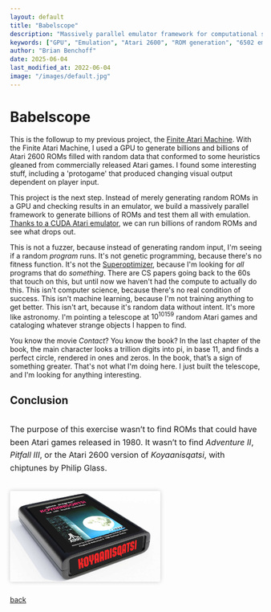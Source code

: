 ```yaml
---
layout: default
title: "Babelscope"
description: "Massively parallel emulator framework for computational space exploration"
keywords: ["GPU", "Emulation", "Atari 2600", "ROM generation", "6502 emulator", "procedural generation", "computational phenomenology", "Brian Benchoff"]
author: "Brian Benchoff"
date: 2025-06-04
last_modified_at: 2022-06-04
image: "/images/default.jpg"
---
```


# Babelscope

This is the followup to my previous project, the [Finite Atari Machine](https://bbenchoff.github.io/pages/FiniteAtari.html). With the Finite Atari Machine, I used a GPU to generate billions and billions of Atari 2600 ROMs filled with random data that conformed to some heuristics gleaned from commercially released Atari games. I found some interesting stuff, including a 'protogame' that produced changing visual output dependent on player input.

This project is the next step. Instead of merely generating random ROMs in a GPU and checking results in an emulator, we build a massively parallel framework to generate billions of ROMs and test them all with emulation. [Thanks to a CUDA Atari emulator](https://github.com/NVlabs/cule), we can run billions of random ROMs and see what drops out. 

This is not a fuzzer, because instead of generating random input, I'm seeing if a random _program_ runs. It's not genetic programming, because there's no fitness function. It's not the [Superoptimizer](https://dl.acm.org/doi/pdf/10.1145/36177.36194), because I'm looking for _all_ programs that do _something_. There are CS papers going back to the 60s that touch on this, but until now we haven't had the compute to actually do this. This isn't computer science, because there's no real condition of success. This isn't machine learning, because I'm not training anything to get better. This isn't art, because it's random data without intent. It's more like astronomy. I'm pointing a telescope at $10^{10159}$ random Atari games and cataloging whatever strange objects I happen to find.

You know the movie _Contact_? You know the book? In the last chapter of the book, the main character looks a trillion digits into pi, in base 11, and finds a perfect circle, rendered in ones and zeros. In the book, that’s a sign of something greater. That's not what I'm doing here. I just built the telescope, and I'm looking for anything interesting.


## Conclusion

<div style="display: flex; flex-wrap: wrap; align-items: flex-start; gap: 1rem; margin-bottom: 1.5rem;">
  <div style="flex: 2 1 400px; min-width: 250px; font-size: 1rem; line-height: 1.6;">
    <p>
      The purpose of this exercise wasn’t to find ROMs that could have been Atari games released in 1980. It wasn’t to find <em>Adventure II</em>, <em>Pitfall III</em>, or the Atari 2600 version of <em>Koyaanisqatsi</em>, with chiptunes by Philip Glass.
    </p>
  </div>
  <div style="flex: 1 1 300px; max-width: 300px;">
    <img src="/images/Koyaanisqatsi.jpg" alt="koyaanisqatsi, the video game" style="width: 100%; height: auto; border-radius: 4px; box-shadow: 0 0 8px rgba(0,0,0,0.2);">
  </div>
</div>

[back](../)
